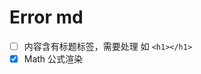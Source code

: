 <!--
 * @Author: iuukai
 * @Date: 2023-02-23 23:38:15
 * @LastEditors: iuukai
 * @LastEditTime: 2023-05-06 10:49:10
 * @FilePath: \gitsub\src\components\basic\markdown\err.md
 * @Description: 
 * @QQ/微信: 790331286
-->
# Error md

- [ ] 内容含有标题标签，需要处理 如 `<h1></h1>`
- [x] Math 公式渲染
